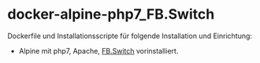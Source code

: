 # docker-alpine-php7_FB.Switch

Dockerfile und Installationsscripte für folgende Installation und Einrichtung:
- Alpine mit php7, Apache, [FB.Switch](https://github.com/bombcheck/FB.Switch) vorinstalliert.
